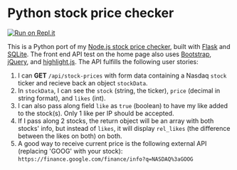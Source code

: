 # Python stock price checker

[![Run on Repl.it](https://repl.it/badge/github/tywmick/stock-checker-python)](https://repl.it/github/tywmick/stock-checker-python)

This is a Python port of my [Node.js stock price checker](https://ty-stockchecker.glitch.me/), built with [Flask](https://flask.palletsprojects.com/en/1.1.x/) and [SQLite](https://sqlite.org/index.html). The front end API test on the home page also uses [Bootstrap](https://getbootstrap.com/), [jQuery](https://jquery.com/), and [highlight.js](https://highlightjs.org/). The API fulfills the following user stories:

1. I can **GET** `/api/stock-prices` with form data containing a Nasdaq `stock` ticker and recieve back an object `stockData`.
2. In `stockData`, I can see the `stock` (string, the ticker), `price` (decimal in string format), and `likes` (int).
3. I can also pass along field `like` as `true` (boolean) to have my like added to the stock(s). Only 1 like per IP should be accepted.
4. If I pass along 2 stocks, the return object will be an array with both stocks' info, but instead of `likes`, it will display `rel_likes` (the difference between the likes on both) on both.
5. A good way to receive current price is the following external API (replacing 'GOOG' with your stock): `https://finance.google.com/finance/info?q=NASDAQ%3aGOOG`
